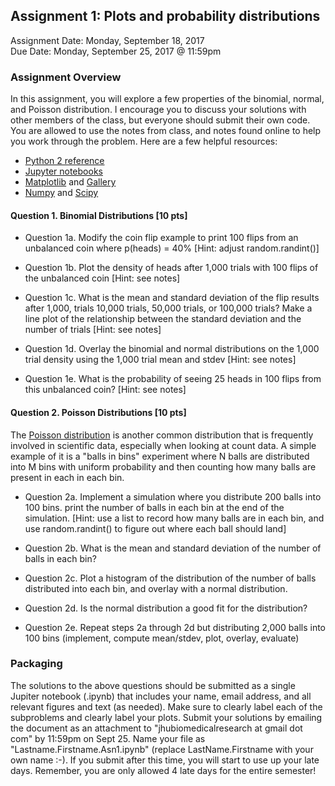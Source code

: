 ## Assignment 1: Plots and probability distributions
Assignment Date: Monday, September 18, 2017<br>
Due Date: Monday, September 25, 2017 @ 11:59pm <br>

### Assignment Overview

In this assignment, you will explore a few properties of the binomial, normal, and Poisson distribution. I encourage you to discuss your solutions with other members of the class, but everyone should submit their own code. You are allowed to use the notes from class, and notes found online to help you work through the problem. Here are a few helpful resources:

- [Python 2 reference](https://docs.python.org/2/reference/index.html)
- [Jupyter notebooks](http://jupyter.org/)
- [Matplotlib](https://matplotlib.org/) and [Gallery](https://matplotlib.org/gallery.html)
- [Numpy](http://www.numpy.org/) and [Scipy](https://www.scipy.org/)


#### Question 1. Binomial Distributions [10 pts]

- Question 1a. Modify the coin flip example to print 100 flips from an unbalanced coin where p(heads) = 40% [Hint: adjust random.randint()]

- Question 1b. Plot the density of heads after 1,000 trials with 100 flips of the unbalanced coin [Hint: see notes]

- Question 1c. What is the mean and standard deviation of the flip results after 1,000, trials 10,000 trials, 50,000 trials, or 100,000 trials? Make a line plot of the relationship between the standard deviation and the number of trials [Hint: see notes]

- Question 1d. Overlay the binomial and normal distributions on the 1,000 trial density using the 1,000 trial mean and stdev [Hint: see notes]

- Question 1e. What is the probability of seeing 25 heads in 100 flips from this unbalanced coin? [Hint: see notes]


#### Question 2. Poisson Distributions [10 pts]

The [Poisson distribution](https://en.wikipedia.org/wiki/Poisson_distribution) is another common distribution that is frequently involved in scientific data, especially when looking at count data. A simple example of it is a "balls in bins" experiment where N balls are distributed into M bins with uniform probability and then counting how many balls are present in each in each bin.

- Question 2a. Implement a simulation where you distribute 200 balls into 100 bins. print the number of balls in each bin at the end of the simulation. [Hint: use a list to record how many balls are in each bin, and use random.randint() to figure out where each ball should land]

- Question 2b. What is the mean and standard deviation of the number of balls in each bin?

- Question 2c. Plot a histogram of the distribution of the number of balls distributed into each bin, and overlay with a normal distribution.

- Question 2d. Is the normal distribution a good fit for the distribution?

- Question 2e. Repeat steps 2a through 2d but distributing 2,000 balls into 100 bins (implement, compute mean/stdev, plot, overlay, evaluate)


### Packaging

The solutions to the above questions should be submitted as a single Jupiter notebook (.ipynb) that includes your name, email address, and all relevant figures and text (as needed). Make sure to clearly label each of the subproblems and clearly label your plots. Submit your solutions by emailing the document as an attachment to "jhubiomedicalresearch at gmail dot com" by 11:59pm on Sept 25. Name your file as "Lastname.Firstname.Asn1.ipynb" (replace LastName.Firstname with your own name :-). If you submit after this time, you will start to use up your late days. Remember, you are only allowed 4 late days for the entire semester!


